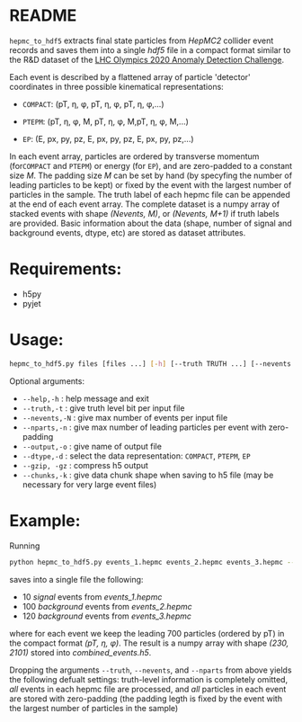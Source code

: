 # README
```hepmc_to_hdf5``` extracts final state particles from *HepMC2* collider event records and saves them into a single *hdf5* file in a compact format similar to the R&D dataset of the [LHC Olympics 2020 Anomaly Detection Challenge](https://lhco2020.github.io/homepage/). 

Each event is described by a flattened array of particle 'detector' coordinates in three possible kinematical representations:  

 - ```COMPACT```:  (pT, η, φ, pT, η, φ, pT, η, φ,...) 
  
 - ```PTEPM```: (pT, η, φ, M, pT, η, φ, M,pT, η, φ, M,...)
  
 - ```EP```:    (E, px, py, pz, E, px, py, pz, E, px, py, pz,...)
 
In each event array, particles are ordered by transverse momentum (for```COMPACT``` and ```PTEPM```) or energy (for ```EP```), and are zero-padded to a constant size *M*. The padding size *M* can be set by hand (by specyfing the number of leading particles to be kept) or fixed by the event with the largest number of particles in the sample. The truth label of each hepmc file can be appended at the end of each event array. The complete dataset is a numpy array of stacked events with shape *(Nevents, M)*, or *(Nevents, M+1)* if truth labels are  provided. Basic information about the data (shape, number of signal and background events, dtype, etc) are stored as dataset attributes. 

# Requirements: 
- h5py
- pyjet

# Usage:
```bash
hepmc_to_hdf5.py files [files ...] [-h] [--truth TRUTH ...] [--nevents NEVENTS ...] [--nparts NPARTS] [--output OUTPUT] [--dtype DTYPE] [--gzip] [--chunks CHUNKS]       
```

Optional arguments:

 - ```--help,-h``` : help message and exit
 - ```--truth,-t``` : give truth level bit per input file
 - ```--nevents,-N``` : give max number of events per input file
 - ```--nparts,-n``` : give max number of leading particles per event with zero-padding
 - ```--output,-o``` : give name of output file
 - ```--dtype,-d``` : select the data representation: ```COMPACT```, ```PTEPM```, ```EP``` 
 - ```--gzip, -gz``` : compress h5 output 
 - ```--chunks,-k``` : give data chunk shape when saving to h5 file (may be necessary for very large event files)

# Example:

Running
```bash
python hepmc_to_hdf5.py events_1.hepmc events_2.hepmc events_3.hepmc --truth 1 0 0 --nevents 10 100 120 --nparts 700 --output combined_events.h5 --dtype COMPACT
```
saves into a single file the following: 
-  10 *signal* events from *events_1.hepmc*
- 100 *background* events from *events_2.hepmc*
- 120 *background* events from *events_3.hepmc*

where for each event we keep the leading 700 particles (ordered by pT) in the compact format *(pT, η, φ)*. The result is a numpy array with shape *(230, 2101)* stored into *combined_events.h5*.

Dropping the arguments ```--truth```, ```--nevents```, and ```--nparts``` from above yields the following defualt settings: truth-level information is completely omitted, *all* events in each hepmc file are processed, and *all* particles in each event are stored with zero-padding (the padding legth is fixed by the event with the largest number of particles in the sample)
